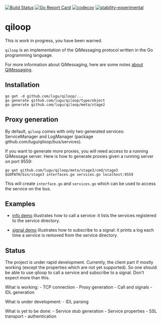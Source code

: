 [![Build Status](https://travis-ci.org/lugu/qiloop.svg?branch=master)](https://travis-ci.org/lugu/qiloop) [![Go Report Card](https://goreportcard.com/badge/github.com/lugu/qiloop)](https://goreportcard.com/report/github.com/lugu/qiloop) [![codecov](https://codecov.io/gh/lugu/qiloop/branch/master/graph/badge.svg)](https://codecov.io/gh/lugu/qiloop) [![stability-experimental](https://img.shields.io/badge/stability-experimental-orange.svg)](https://github.com/emersion/stability-badges#experimental)

# qiloop

This is work in progress, you have been warned.

`qiloop` is an implementation of the QiMessaging protocol written in the
Go programming language.

For more information about QiMessaging, here are some notes [about QiMessaging](https://github.com/lugu/qiloop/blob/master/doc/NOTES.md).

Installation
------------

```
go get -d github.com/lugu/qiloop/...
go generate github.com/lugu/qiloop/type/object
go generate github.com/lugu/qiloop/meta/stage2
```

Proxy generation
----------------

By default, `qiloop` comes with only two generated services:
ServiceManager and LogManager (package
github.com/lugu/qiloop/bus/services).

If you want to generate more proxies, you will need access to a
running QiMessage server. Here is how to generate proxies given a
running server on port 9559:

```
go get github.com/lugu/qiloop/meta/stage3/cmd/stage3
$GOPATH/bin/stage3 interfaces.go services.go localhost:9559
```

This will create `interface.go` and `services.go` which can be used to
access the service on the bus.

Examples
--------

- [info
  demo](https://github.com/lugu/qiloop/blob/master/bus/cmd/info/main.go)
  illustrates how to call a service: it lists the services registered
  to the service directory.


- [signal
  demo](https://github.com/lugu/qiloop/blob/master/bus/services/demo/cmd/signal/main.go)
  illustrates how to subscribe to a signal: it prints a log each time
  a service is removed from the service directory.

Status
------

The project is under rapid development. Currently, the client part if
mostly working (except the properties which are not yet supported). So
one should be able to use qiloop to call a service and subscribe to a
signal. Don't expect more than this.

What is working:
    - TCP connection
    - Proxy generation
    - Call and signals
    - IDL generation

What is under development:
    - IDL parsing

What is yet to be done:
    - Service stub generation
    - Service properties
    - SSL transport
    - authentication

